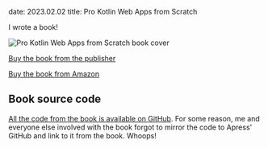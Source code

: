 date: 2023.02.02
title: Pro Kotlin Web Apps from Scratch

I wrote a book!

<p><img src="/static/posts/pro-kotlin-web-apps-from-scratch/kotlin-book-pro-kotlin-web-apps-from-scratch-cover.jpg" alt="Pro Kotlin Web Apps from Scratch book cover"></p>

[Buy the book from the publisher](https://link.springer.com/book/10.1007/978-1-4842-9057-6)

[Buy the book from Amazon](https://www.amazon.com/Pro-Kotlin-Apps-Scratch-Production-ready/dp/1484290569)

## Book source code

[All the code from the book is available on GitHub](https://github.com/augustl/pro-kotlin-web-apps-from-scratch). For some reason, me and everyone else involved with the book forgot to mirror the code to Apress' GitHub and link to it from the book. Whoops!